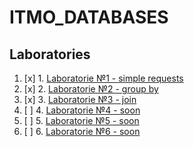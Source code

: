 # ITMO_DATABASES
## Laboratories

1. [x] 1. [Laboratorie №1 - simple requests](https://github.com/ew0s/ITMO_DATABASES/tree/master/LABS/LAB1%20-%20Simple%20requests)
2. [x] 2. [Laboratorie №2 - group by](https://github.com/ew0s/ITMO_DATABASES/tree/master/LABS/LAB2%20-%20Group%20by)
3. [x] 3. [Laboratorie №3 - join](https://github.com/ew0s/ITMO_DATABASES/tree/master/LABS/LAB3%20-%20JOIN/MAIN%20TASKS)
4. [ ] 4. [Laboratorie №4 - soon](#)
5. [ ] 5. [Laboratorie №5 - soon](#)
6. [ ] 6. [Laboratorie №6 - soon](#)
